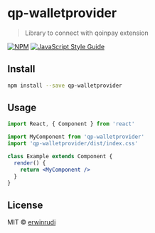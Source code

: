 # qp-walletprovider

> Library to connect with qoinpay extension

[![NPM](https://img.shields.io/npm/v/qp-walletprovider.svg)](https://www.npmjs.com/package/qp-walletprovider) [![JavaScript Style Guide](https://img.shields.io/badge/code_style-standard-brightgreen.svg)](https://standardjs.com)

## Install

```bash
npm install --save qp-walletprovider
```

## Usage

```jsx
import React, { Component } from 'react'

import MyComponent from 'qp-walletprovider'
import 'qp-walletprovider/dist/index.css'

class Example extends Component {
  render() {
    return <MyComponent />
  }
}
```

## License

MIT © [erwinrudi](https://github.com/erwinrudi)
